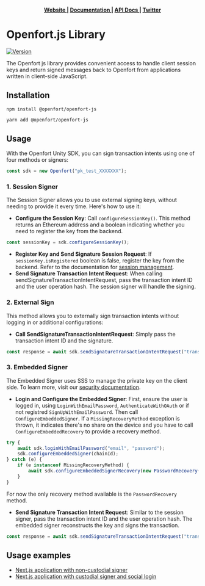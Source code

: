 <div align="center">
  <h4>
    <a href="https://www.openfort.xyz/">
      Website
    </a>
    <span> | </span>
    <a href="https://www.openfort.xyz/docs">
      Documentation
    </a>
    <span> | </span>
    <a href="https://www.openfort.xyz/docs/reference/api/authentication">
      API Docs
    </a>
    <span> | </span>
    <a href="https://twitter.com/openfortxyz">
      Twitter
    </a>
  </h4>
</div>

# Openfort.js Library

[![Version](https://img.shields.io/npm/v/@openfort/openfort-js.svg)](https://www.npmjs.org/package/@openfort/openfort-js)

The Openfort js library provides convenient access to handle client session keys and return signed messages back to Openfort from applications written in client-side JavaScript.

## Installation

```shell
npm install @openfort/openfort-js
```

```shell
yarn add @openfort/openfort-js
```

## Usage

With the Openfort Unity SDK, you can sign transaction intents using one of four methods or signers:
```typescript
const sdk = new Openfort("pk_test_XXXXXXX");
```

### 1. Session Signer
The Session Signer allows you to use external signing keys, without needing to provide it every time. Here's how to use it:

- **Configure the Session Key**: Call `configureSessionKey()`. This method returns an Ethereum address and a boolean indicating whether you need to register the key from the backend.
```typescript
const sessionKey = sdk.configureSessionKey();
```
- **Register Key and Send Signature Session Request**: If `sessionKey.isRegistered` boolean is false, register the key from the backend. Refer to the documentation for [session management](https://www.openfort.xyz/docs/guides/accounts/smart/session-keys).
- **Send Signature Transaction Intent Request**: When calling sendSignatureTransactionIntentRequest, pass the transaction intent ID and the user operation hash. The session signer will handle the signing.

### 2. External Sign

This method allows you to externally sign transaction intents without logging in or additional configurations:

- **Call SendSignatureTransactionIntentRequest**: Simply pass the transaction intent ID and the signature.
```typescript
const response = await sdk.sendSignatureTransactionIntentRequest("transactionIntentId", null, "signature");
```

### 3. Embedded Signer
The Embedded Signer uses SSS to manage the private key on the client side. To learn more, visit our [security documentation](https://www.openfort.xyz/docs/security).
- **Login and Configure the Embedded Signer**: First, ensure the user is logged in, using `LoginWithEmailPassword`, `AuthenticateWithOAuth` or if not registred `SignUpWithEmailPassword`. Then call `ConfigureEmbeddedSigner`. If a `MissingRecoveryMethod` exception is thrown, it indicates there's no share on the device and you have to call `ConfigureEmbeddedRecovery` to provide a recovery method.
```typescript
try {
    await sdk.loginWithEmailPassword("email", "password");
    sdk.configureEmbeddedSigner(chainId);
} catch (e) {
    if (e instanceof MissingRecoveryMethod) {
        await sdk.configureEmbeddedSignerRecovery(new PasswordRecovery("password"));
    }
}
```
For now the only recovery method available is the `PasswordRecovery` method.
- **Send Signature Transaction Intent Request**: Similar to the session signer, pass the transaction intent ID and the user operation hash. The embedded signer reconstructs the key and signs the transaction.
```typescript
const response = await sdk.sendSignatureTransactionIntentRequest("transactionIntentId", "userOp");
```


## Usage examples
- [Next.js application with non-custodial signer](https://github.com/openfort-xyz/samples/tree/main/rainbow-ssv-nextjs)
- [Next.js application with custodial signer and social login](https://github.com/openfort-xyz/samples/tree/main/ssv-social-nextjs)

[next-action]: https://www.openfort.xyz/docs/api/transaction_intents#the-transaction-intent-object

<!--
# vim: set tw=79:
-->
